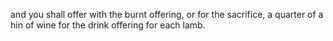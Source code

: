and you shall offer with the burnt offering, or for the sacrifice, a quarter of a hin of wine for the drink offering for each lamb.
